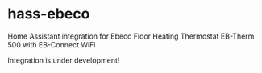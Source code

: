 # hass-ebeco
Home Assistant integration for Ebeco Floor Heating Thermostat EB-Therm 500 with EB-Connect WiFi

Integration is under development!